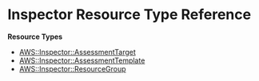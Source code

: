 # Inspector Resource Type Reference<a name="AWS_Inspector"></a>

**Resource Types**
+ [AWS::Inspector::AssessmentTarget](aws-resource-inspector-assessmenttarget.md)
+ [AWS::Inspector::AssessmentTemplate](aws-resource-inspector-assessmenttemplate.md)
+ [AWS::Inspector::ResourceGroup](aws-resource-inspector-resourcegroup.md)